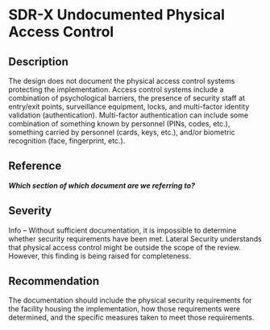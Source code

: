 SDR-X Undocumented Physical Access Control
==========================================

Description
-----------
The design does not document the physical access control systems protecting the implementation. Access control systems include a combination of psychological barriers, the presence of security staff at entry/exit points, surveillance equipment, locks, and multi-factor identity validation (authentication). Multi-factor authentication can include some combination of something known by personnel (PINs, codes, etc.), something carried by personnel (cards, keys, etc.), and/or biometric recognition (face, fingerprint, etc.).

Reference
---------
***Which section of which document are we referring to?***


Severity
--------
Info – Without sufficient documentation, it is impossible to determine whether security requirements have been met. Lateral Security understands that physical access control might be outside the scope of the review. However, this finding is being raised for completeness.

Recommendation
--------------
The documentation should include the physical security requirements for the facility housing the implementation, how those requirements were determined, and the specific measures taken to meet those requirements.
